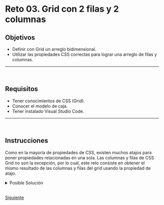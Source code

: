 # Reto 03.  Grid con 2 filas y 2 columnas
## Objetivos
- Definir con Grid un arreglo bidimensional.
- Utilizar las propiedades CSS correctas para lograr una arreglo de filas y columnas.

---
<br/>

## Requisitos
- Tener conocimientos de CSS (Grid).
- Conocer el modelo de caja.
- Tener instalado Visual Studio Code.


---
<br/>

## Instrucciones

Como en la mayoría de propiedades de CSS, existen muchos atajos para poner
propiedades relacionadas en una sola. Las columnas y filas de CSS Grid no son la
excepción, por lo cual, este reto consiste en obtener el mismo resultado de las
columnas y filas del grid usando la propiedad de atajo.


<details>
  <summary>Posible Solución</summary>

```css
.features {
  display: grid;
  grid-template: repeat(2, 1fr) / repeat(2, 330px);
}
```

</details>


<br/>

[Siguiente](../reto-04/README.md)